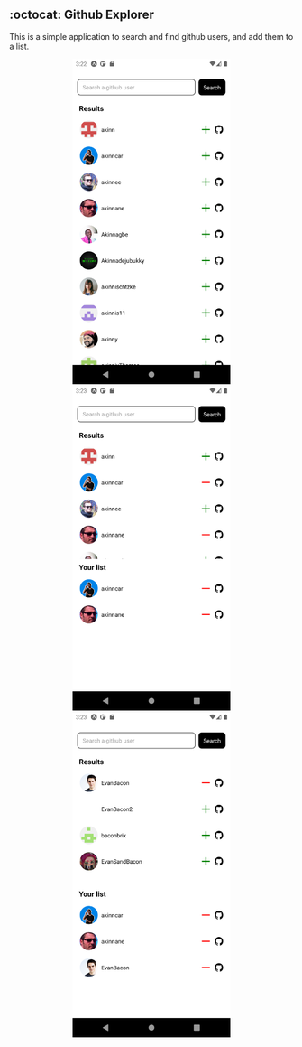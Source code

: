 ## :octocat: Github Explorer

This is a simple application to search and find github users, and add them to a list.

<p align="center">
 <img src="./assets/screenshots/Screenshot1.png" width="280">
 <img src="./assets/screenshots/Screenshot2.png" width="280">
 <img src="./assets/screenshots/Screenshot3.png" width="280">
</p>
